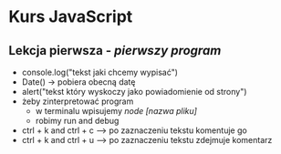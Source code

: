 # Kurs JavaScript
## Lekcja pierwsza - *pierwszy program*
- console.log("tekst jaki chcemy wypisać")
- Date() -> pobiera obecną datę
- alert("tekst który wyskoczy jako powiadomienie od strony")
- żeby zinterpretować program 
    - w terminalu wpisujemy *node [nazwa pliku]* 
    - robimy run and debug
- ctrl + k and ctrl + c --> po zaznaczeniu tekstu komentuje go
- ctrl + k and ctrl + u --> po zaznaczeniu tekstu zdejmuje komentarz
